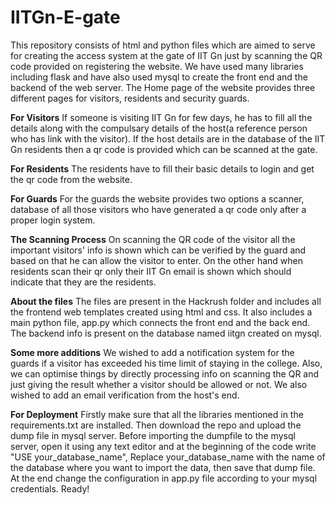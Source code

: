 # IITGn-E-gate
This repository consists of html and python files which are aimed to serve for creating the access system at the gate of IIT Gn just by scanning the QR code provided on registering the website. We have used many libraries including flask and have also used mysql to create the front end and the backend of the web server.
The Home page of the website provides three different pages for visitors, residents and security guards.

**For Visitors** If someone is visiting IIT Gn for few days, he has to fill all the details along with the compulsary details of the host(a reference person who has link with the visitor). If the host details are in the database of the IIT Gn residents then a qr code is provided which can be scanned at the gate.

**For Residents** The residents have to fill their basic details to login and get the qr code from the website.

**For Guards** For the guards the website provides two options a scanner, database of all those visitors who have generated a qr code only after a proper login system.

**The Scanning Process** On scanning the QR code of the visitor all the important visitors' info is shown which can be verified by the guard and based on that he can allow the visitor to enter. On the other hand when residents scan their qr only their IIT Gn email is shown which should indicate that they are the residents.

**About the files** The files are present in the Hackrush folder and includes all the frontend web templates created using html and css. It also includes a main python file, app.py which connects the front end and the back end. The backend info is present on the database named iitgn created on mysql.

**Some more additions** We wished to add a notification system for the guards if a visitor has exceeded his time limit of staying in the college. Also, we can optimise things by directly processing info on scanning the QR and just giving the result whether a visitor should be allowed or not. We also wished to add an email verification from the host's end.

**For Deployment** Firstly make sure that all the libraries mentioned in the requirements.txt are installed. Then download the repo and upload the dump file in mysql server. Before importing the dumpfile to the mysql server, open it using any text editor and at the beginning of the code write "USE your_database_name", Replace your_database_name with the name of the database where you want to import the data, then save that dump file. At the end change the configuration in app.py file according to your mysql credentials. Ready!

